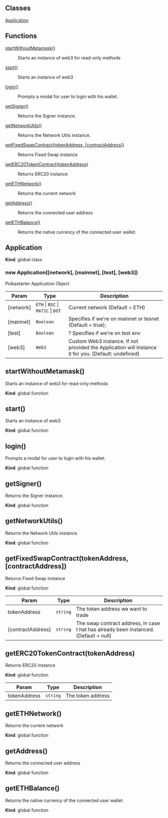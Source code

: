 ## Classes

<dl>
<dt><a href="#Application">Application</a></dt>
<dd></dd>
</dl>

## Functions

<dl>
<dt><a href="#startWithoutMetamask">startWithoutMetamask()</a></dt>
<dd><p>Starts an instance of web3 for read-only methods</p>
</dd>
<dt><a href="#start">start()</a></dt>
<dd><p>Starts an instance of web3</p>
</dd>
<dt><a href="#login">login()</a></dt>
<dd><p>Prompts a modal for user to login with his wallet.</p>
</dd>
<dt><a href="#getSigner">getSigner()</a></dt>
<dd><p>Returns the Signer instance.</p>
</dd>
<dt><a href="#getNetworkUtils">getNetworkUtils()</a></dt>
<dd><p>Returns the Network Utils instance.</p>
</dd>
<dt><a href="#getFixedSwapContract">getFixedSwapContract(tokenAddress, [contractAddress])</a></dt>
<dd><p>Returns Fixed Swap instance</p>
</dd>
<dt><a href="#getERC20TokenContract">getERC20TokenContract(tokenAddress)</a></dt>
<dd><p>Returns ERC20 instance</p>
</dd>
<dt><a href="#getETHNetwork">getETHNetwork()</a></dt>
<dd><p>Returns the current network</p>
</dd>
<dt><a href="#getAddress">getAddress()</a></dt>
<dd><p>Returns the connected user address</p>
</dd>
<dt><a href="#getETHBalance">getETHBalance()</a></dt>
<dd><p>Returns the native currency of the connected user wallet.</p>
</dd>
</dl>

<a name="Application"></a>

## Application
**Kind**: global class  
<a name="new_Application_new"></a>

### new Application([network], [mainnet], [test], [web3])
Polkastarter Application Object


| Param | Type | Description |
| --- | --- | --- |
| [network] | <code>ETH</code> \| <code>BSC</code> \| <code>MATIC</code> \| <code>DOT</code> | Current network (Default = ETH) |
| [mainnet] | <code>Boolean</code> | Specifies if we're on mainnet or tesnet (Default = true); |
| [test] | <code>Boolean</code> | ? Specifies if we're on test env |
| [web3] | <code>Web3</code> | Custom Web3 instance. If not provided the Application will instance it for you. (Default: undefined) |

<a name="startWithoutMetamask"></a>

## startWithoutMetamask()
Starts an instance of web3 for read-only methods

**Kind**: global function  
<a name="start"></a>

## start()
Starts an instance of web3

**Kind**: global function  
<a name="login"></a>

## login()
Prompts a modal for user to login with his wallet.

**Kind**: global function  
<a name="getSigner"></a>

## getSigner()
Returns the Signer instance.

**Kind**: global function  
<a name="getNetworkUtils"></a>

## getNetworkUtils()
Returns the Network Utils instance.

**Kind**: global function  
<a name="getFixedSwapContract"></a>

## getFixedSwapContract(tokenAddress, [contractAddress])
Returns Fixed Swap instance

**Kind**: global function  

| Param | Type | Description |
| --- | --- | --- |
| tokenAddress | <code>string</code> | The token address we want to trade |
| [contractAddress] | <code>string</code> | The swap contract address, in case t hat has already been instanced. (Default = null) |

<a name="getERC20TokenContract"></a>

## getERC20TokenContract(tokenAddress)
Returns ERC20 instance

**Kind**: global function  

| Param | Type | Description |
| --- | --- | --- |
| tokenAddress | <code>string</code> | The token address |

<a name="getETHNetwork"></a>

## getETHNetwork()
Returns the current network

**Kind**: global function  
<a name="getAddress"></a>

## getAddress()
Returns the connected user address

**Kind**: global function  
<a name="getETHBalance"></a>

## getETHBalance()
Returns the native currency of the connected user wallet.

**Kind**: global function  
